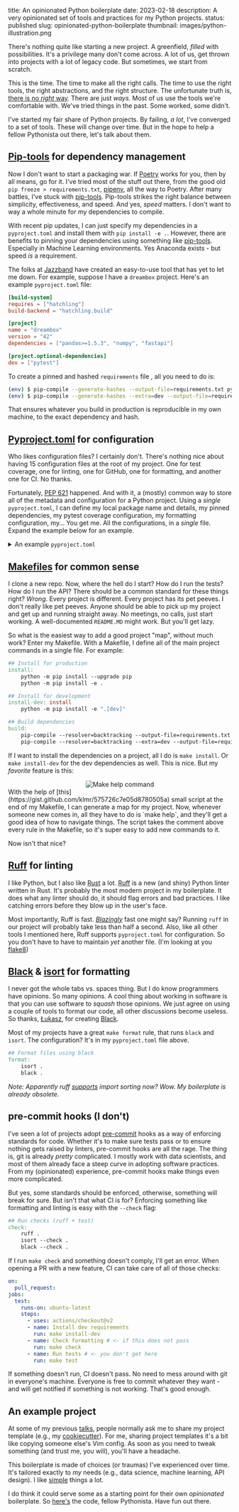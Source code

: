 title: An opinionated Python boilerplate
date: 2023-02-18
description: A very opinionated set of tools and practices for my Python projects.
status: published
slug: opinionated-python-boilerplate
thumbnail: images/python-illustration.png


There's nothing quite like starting a new project. A greenfield, _filled_ with possibilities. It's a privilege many don't come across. A lot of us, get thrown into projects with a lot of legacy code. But sometimes, we start from scratch.

This is the time. The time to make all the right calls. The time to use the right tools, the right abstractions, and the right structure. The unfortunate truth is, [there is no _right_ way](/blog/simple-software.html). There are just _ways._ Most of us use the tools we're comfortable with. We've tried things in the past. Some worked, some didn't. 

I've started my fair share of Python projects. By failing, _a lot_, I've converged to a set of tools. These will change over time. But in the hope to help a fellow Pythonista out there, let's talk about them. 

## [Pip-tools](https://pip-tools.readthedocs.io/en/latest/) for dependency management

Now I don't want to start a packaging war. If [Poetry](https://python-poetry.org/) works for you, then by all means, go for it. I've tried most of the stuff out there, from the good old `pip freeze > requirements.txt`, [pipenv](https://pipenv.pypa.io/en/latest/), all the way to Poetry. After many battles, I've stuck with [pip-tools](https://github.com/jazzband/pip-tools). Pip-tools strikes the right balance between simplicity, effectiveness, and speed. And yes, _speed_ matters. I don't want to way a whole minute for my dependencies to compile. 

With recent pip updates, I can just specify my dependencies in a `pyproject.toml` and install them with `pip install -e .`. However, there are benefits to pinning your dependencies using something like [pip-tools](https://github.com/jazzband/pip-tools#pip-tools--pip-compile--pip-sync). Especially in Machine Learning environments. Yes Anaconda exists - but speed _is_ a requirement. 

The folks at [Jazzband](https://jazzband.co/) have created an easy-to-use tool that has yet to let me down. For example, suppose I have a `dreambox` project. Here's an example `pyproject.toml` file:
```toml
[build-system]
requires = ["hatchling"]
build-backend = "hatchling.build"

[project]
name = "dreambox"
version = "42"
dependencies = ["pandas>=1.5.3", "numpy", "fastapi"]

[project.optional-dependencies]
dev = ["pytest"]
```
To create a pinned and hashed `requirements` file , all you need to do is:

```bash
(env) $ pip-compile --generate-hashes --output-file=requirements.txt pyproject.toml
(env) $ pip-compile --generate-hashes --extra=dev --output-file=requirements-dev.txt pyproject.toml
```
That ensures whatever you build in production is reproducible in my own machine, to the exact dependency and hash. 

##  [Pyproject.toml](https://peps.python.org/pep-0621/) for configuration

Who likes configuration files? I certainly don't. There's nothing nice about having 15 configuration files at the root of my project. One for test coverage, one for linting, one for GitHub, one for formatting, and another one for CI. No thanks.

Fortunately, [PEP 621](https://peps.python.org/pep-0621/) happened. And with it, a (mostly) common way to store all of the metadata and configuration for a Python project. Using a _single_ `pyproject.toml`, I can define my local package name and details, my pinned dependencies, my pytest coverage configuration, my formatting configuration, my... You get me. All the configurations, in a _single_ file. Expand the example below for an example.

<details>
  <summary>An example <code>pyproject.toml</code></summary>
  
```toml
# packaging information
[build-system]
requires = ["hatchling"]
build-backend = "hatchling.build"

# project information
[project]
name = "dreambox"
version = "23.1.26"
readme = "README.md"
requires-python = ">=3.10"
# requirements.txt generated from here
dependencies = [
  "Jinja2>=3.1.2",
  "loguru>=0.6.0",
  "fastapi>=0.88.0",
  "uvicorn>=0.20.0",
]

# requirements-dev.txt generated from here
[project.optional-dependencies]
dev = [
  "black>=22.10.0",
  "isort>=5.10.1",
  "pip-tools>=6.10.0",
  "pytest>=7.2.0",
  "pytest-cov>=4.0.0",
]

# linting config
[tool.ruff]
ignore = ["E501"]

# isort config
[tool.isort]
profile = "black"
line_length = 79
skip = [".env/", "venv", ".venv"]

# coverage config
[tool.coverage.paths]
source = ["src"]

[tool.coverage.run]
branch = true
relative_files = true

[tool.coverage.report]
show_missing = true
fail_under = 80

# formatting config
[tool.black]
line-length = 79
extend-exclude = '''
/(
  | .env
  | .venv
  | venv
  | notebooks
)/
'''
```
</details>


## [Makefiles](https://makefiletutorial.com/#top) for common sense

I clone a new repo. Now, where the hell do I start? How do I run the tests? How do I run the API? There should be a common standard for these things right? _Wrong_. Every project is different. Every project has its pet peeves. I don't really like pet peeves. Anyone should be able to pick up my project and get up and running straight away. No meetings, no calls, just start working. A well-documented `README.MD` might work. But you'll get lazy. 

So what is the easiest way to add a good project "map", without much work? Enter my Makefile. With a Makefile, I define all of the main project commands in a single file. For example: 

```Makefile
## Install for production
install:
	python -m pip install --upgrade pip
	python -m pip install -e .

## Install for development 
install-dev: install
	python -m pip install -e ".[dev]"

## Build dependencies
build: 
	pip-compile --resolver=backtracking --output-file=requirements.txt pyproject.toml
	pip-compile --resolver=backtracking --extra=dev --output-file=requirements-dev.txt pyproject.toml
```

If I want to install the dependencies on a project, all I do is `make install`. Or `make install-dev` for the dev dependencies as well. This is nice. But my _favorite_ feature is this:

<center>
<img src="{static}/images/48/make-help.png" alt="Make help command" style="max-width:100%;border-radius: 2px">
</center>
With the help of [this](https://gist.github.com/klmr/575726c7e05d8780505a) small script at the end of my Makefile, I can generate a map for my project. Now, whenever someone new comes in, all they have to do is `make help`, and they'll get a good idea of how to navigate things. The script takes the comment above every rule in the Makefile, so it's super easy to add new commands to it. 

Now isn't that nice? 

## [Ruff](https://github.com/charliermarsh/ruff) for linting
I like Python, but I also like [Rust](/blog/on-rust.html) a lot. [Ruff](https://github.com/charliermarsh/ruff) is a new (and shiny) Python linter written in Rust. It's probably the most modern project in my boilerplate. It does what any linter should do, it should flag errors and bad practices. I like catching errors before they blow up in the user's face.

Most importantly, Ruff is fast.  [_Blazingly_](https://www.reddit.com/r/ProgrammingLanguages/comments/v69shk/what_makes_languages_blazingly_fast/) fast one might say? Running `ruff` in our project will probably take less than half a second. Also, like all other tools I mentioned here, Ruff supports `pyproject.toml` for configuration. So you don't have to have to maintain _yet_ another file. (I'm looking at you [flake8](https://github.com/PyCQA/flake8/issues/234))

## [Black](https://black.readthedocs.io/en/stable/) & [isort](https://pycqa.github.io/isort/) for formatting

I never got the whole tabs vs. spaces thing. But I do know programmers have opinions. So many opinions. A cool thing about working in software is that you can use software to _squash_ those opinions. We just agree on using a couple of tools to format our code, all other discussions become useless. So thanks, [Łukasz](https://lukasz.langa.pl/), for creating [Black](https://github.com/psf/black). 

Most of my projects have a great `make format` rule, that runs `black` and `isort`. The configuration? It's in my `pyproject.toml` file above. 

```Makefile
## Format files using black
format:
	isort .
	black .
```
_Note: Apparently ruff [supports](https://twitter.com/charliermarsh/status/1597661264800813056) import sorting now? Wow. My boilerplate is already obsolete._ 

## pre-commit hooks (I don't)

I've seen a lot of projects adopt [pre-commit](https://pre-commit.com/) hooks as a way of enforcing standards for code. Whether it's to make sure tests pass or to ensure nothing gets raised by linters, pre-commit hooks are all the rage. The thing is, git is already _pretty_ complicated. I mostly work with data scientists, and most of them already face a steep curve in adopting software practices. From my (opinionated) experience, pre-commit hooks make things even more complicated.

But yes, some standards should be enforced, otherwise, something will break for sure. But isn't that what CI is for? Enforcing something like formatting and linting is easy with the `--check` flag: 

```makefile
## Run checks (ruff + test)
check:
	ruff .
	isort --check . 
	black --check .
```
If I run `make check` and something doesn't comply, I'll get an error. When opening a PR with a new feature, CI can take care of all of those checks: 

```yaml
on:
  pull_request:
jobs:
  test:
    runs-on: ubuntu-latest
    steps:
      - uses: actions/checkout@v2
      - name: Install dev requirements
        run: make install-dev
      - name: Check formatting # <- if this does not pass
        run: make check
      - name: Run tests # <- you don't get here
        run: make test
```
If something doesn't run, CI doesn't pass. No need to mess around with git in everyone's machine. Everyone is free to commit whatever they want - and will get notified if something is not working. That's good enough. 

## An example project

At some of my previous [talks](/talks), people normally ask me to share my project template (e.g., my [cookiecutter](https://cookiecutter.readthedocs.io/en/stable/)). For me, sharing project templates it's a bit like copying someone else's Vim config. As soon as you need to tweak something (and trust me, you will), you'll have a headache. 

This boilerplate is made of choices (or traumas) I've experienced over time. It's tailored exactly to _my_ needs (e.g., data science, machine learning, API design). I like [simple](/blog/simple-software.html) things a lot. 

I do think it could serve some as a starting point for their own _opinionated_ boilerplate. So [here's](https://github.com/duarteocarmo/boilerplate) the code, fellow Pythonista. Have fun out there. 
